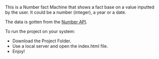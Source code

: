 This is a Number fact Machine that shows a fact base on a value inputted by the user. It could be a number (integer), a year or a date. 

The data is gotten from the [Number API](numbersapi.com).

To run the project on your system:
- Download the Project Folder.
- Use a local server and open the index.html file. 
- Enjoy!
